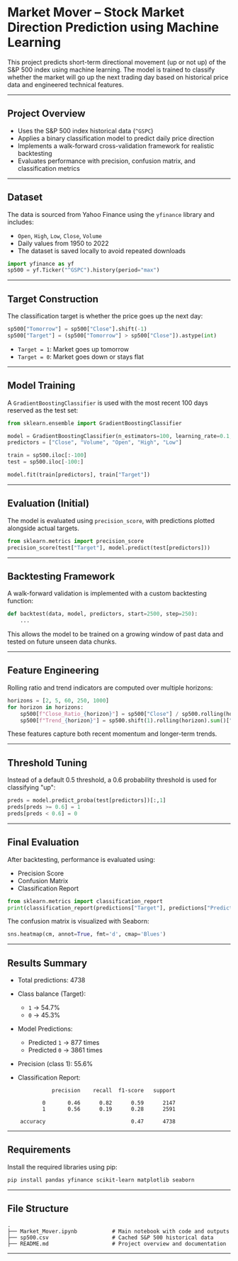 
# Market Mover – Stock Market Direction Prediction using Machine Learning

This project predicts short-term directional movement (up or not up) of the S&P 500 index using machine learning. The model is trained to classify whether the market will go up the next trading day based on historical price data and engineered technical features.

---

## Project Overview

- Uses the S&P 500 index historical data (`^GSPC`)
- Applies a binary classification model to predict daily price direction
- Implements a walk-forward cross-validation framework for realistic backtesting
- Evaluates performance with precision, confusion matrix, and classification metrics

---

## Dataset

The data is sourced from Yahoo Finance using the `yfinance` library and includes:

- `Open`, `High`, `Low`, `Close`, `Volume`
- Daily values from 1950 to 2022
- The dataset is saved locally to avoid repeated downloads

```python
import yfinance as yf
sp500 = yf.Ticker("^GSPC").history(period="max")
```

---

## Target Construction

The classification target is whether the price goes up the next day:

```python
sp500["Tomorrow"] = sp500["Close"].shift(-1)
sp500["Target"] = (sp500["Tomorrow"] > sp500["Close"]).astype(int)
```

- `Target = 1`: Market goes up tomorrow
- `Target = 0`: Market goes down or stays flat

---

## Model Training

A `GradientBoostingClassifier` is used with the most recent 100 days reserved as the test set:

```python
from sklearn.ensemble import GradientBoostingClassifier

model = GradientBoostingClassifier(n_estimators=100, learning_rate=0.1, max_depth=3, random_state=1)
predictors = ["Close", "Volume", "Open", "High", "Low"]

train = sp500.iloc[:-100]
test = sp500.iloc[-100:]

model.fit(train[predictors], train["Target"])
```

---

## Evaluation (Initial)

The model is evaluated using `precision_score`, with predictions plotted alongside actual targets.

```python
from sklearn.metrics import precision_score
precision_score(test["Target"], model.predict(test[predictors]))
```

---

## Backtesting Framework

A walk-forward validation is implemented with a custom backtesting function:

```python
def backtest(data, model, predictors, start=2500, step=250):
    ...
```

This allows the model to be trained on a growing window of past data and tested on future unseen data chunks.

---

## Feature Engineering

Rolling ratio and trend indicators are computed over multiple horizons:

```python
horizons = [2, 5, 60, 250, 1000]
for horizon in horizons:
    sp500[f"Close_Ratio_{horizon}"] = sp500["Close"] / sp500.rolling(horizon).mean()["Close"]
    sp500[f"Trend_{horizon}"] = sp500.shift(1).rolling(horizon).sum()["Target"]
```

These features capture both recent momentum and longer-term trends.

---

## Threshold Tuning

Instead of a default 0.5 threshold, a 0.6 probability threshold is used for classifying "up":

```python
preds = model.predict_proba(test[predictors])[:,1]
preds[preds >= 0.6] = 1
preds[preds < 0.6] = 0
```

---

## Final Evaluation

After backtesting, performance is evaluated using:

- Precision Score
- Confusion Matrix
- Classification Report

```python
from sklearn.metrics import classification_report
print(classification_report(predictions["Target"], predictions["Predictions"]))
```

The confusion matrix is visualized with Seaborn:

```python
sns.heatmap(cm, annot=True, fmt='d', cmap='Blues')
```

---

## Results Summary

- Total predictions: 4738
- Class balance (Target):
  - `1` → 54.7%
  - `0` → 45.3%

- Model Predictions:
  - Predicted `1` → 877 times
  - Predicted `0` → 3861 times

- Precision (class 1): 55.6%

- Classification Report:

```
              precision    recall  f1-score   support

           0       0.46      0.82      0.59      2147
           1       0.56      0.19      0.28      2591

    accuracy                           0.47      4738
```

---

## Requirements

Install the required libraries using pip:

```bash
pip install pandas yfinance scikit-learn matplotlib seaborn
```

---

## File Structure

```
.
├── Market_Mover.ipynb           # Main notebook with code and outputs
├── sp500.csv                    # Cached S&P 500 historical data
├── README.md                    # Project overview and documentation
```

---


